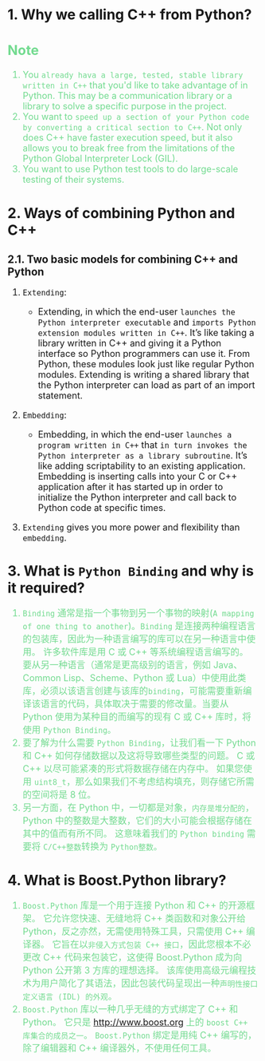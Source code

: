 <!--
 * @Descripttion: 
 * @version: 
 * @Author: sch
 * @Date: 2022-04-22 14:13:43
 * @LastEditors: sch
 * @LastEditTime: 2022-04-22 15:30:10
-->
# 1. Why we calling C++ from Python?

<font color="73DB90" size="4">

Note
----
1. You `already hava a large, tested, stable library written in C++` that you'd like to take advantage of in Python. This may be a communication library or a library to solve a specific purpose in the project.
2. You want to `speed up a section of your Python code by converting a critical section to C++`. Not only does C++ have faster execution speed, but it also allows you to break free from the limitations of the Python Global Interpreter Lock (GIL).
3. You want to use Python test tools to do large-scale testing of their systems.

</font>


# 2. Ways of combining Python and C++

## 2.1. Two basic models for combining C++ and Python

<font olor="73DB90" size="4">

1. `Extending`: 
    - Extending, in which the end-user `launches the Python interpreter executable` and `imports Python extension modules written in C++`. It’s like taking a library written in C++ and giving it a Python interface so Python programmers can use it. From Python, these modules look just like regular Python modules. Extending is writing a shared library that the Python interpreter can load as part of an import statement.

2. `Embedding`: 
    - Embedding, in which the end-user `launches a program written in C++` that `in turn invokes the Python interpreter as a library subroutine`. It’s like adding scriptability to an existing application. Embedding is inserting calls into your C or C++ application after it has started up in order to initialize the Python interpreter and call back to Python code at specific times.

3. `Extending` gives you more power and flexibility than `embedding`. 
   
</font>


# 3. What is `Python Binding` and why is it required?

<font color="73DB90" size="4">

1. `Binding` 通常是指一个事物到另一个事物的映射(`A mapping of one thing to another`)。`Binding` 是连接两种编程语言的包装库，因此为一种语言编写的库可以在另一种语言中使用。 许多软件库是用 C 或 C++ 等系统编程语言编写的。 要从另一种语言（通常是更高级别的语言，例如 Java、Common Lisp、Scheme、Python 或 Lua）中使用此类库，必须以该语言创建与该库的`binding`，可能需要重新编译该语言的代码，具体取决于需要的修改量。当要从 Python 使用为某种目的而编写的现有 C 或 C++ 库时，将使用 `Python Binding`。
2. 要了解为什么需要 `Python Binding`，让我们看一下 Python 和 C++ 如何存储数据以及这将导致哪些类型的问题。 C 或 C++ 以尽可能紧凑的形式将数据存储在内存中。 如果您使用 `uint8_t`，那么如果我们不考虑结构填充，则存储它所需的空间将是 8 位。
3. 另一方面，在 Python 中，一切都是对象，`内存是堆分配的`，Python 中的整数是大整数，它们的大小可能会根据存储在其中的值而有所不同。 这意味着我们的 `Python binding` 需要将 `C/C++整数`转换为 `Python整数`。

</font>


# 4. What is Boost.Python library?

<font color="73DB90" size="4">

1. `Boost.Python` 库是一个用于连接 Python 和 C++ 的开源框架。 它允许您快速、无缝地将 C++ 类函数和对象公开给 Python，反之亦然，无需使用特殊工具，只需使用 C++ 编译器。 它旨在以`非侵入方式包装 C++ 接口`，因此您根本不必更改 C++ 代码来包装它，这使得 Boost.Python 成为向 Python 公开第 3 方库的理想选择。 该库使用高级元编程技术为用户简化了其语法，因此包装代码呈现出一种`声明性接口定义语言 (IDL) 的外观`。
2. `Boost.Python` 库以一种几乎无缝的方式绑定了 C++ 和 Python。 它只是 http://www.boost.org 上的 `boost C++ 库集合的成员之一`。 `Boost.Python` 绑定是用纯 C++ 编写的，除了编辑器和 C++ 编译器外，不使用任何工具。

</font>
